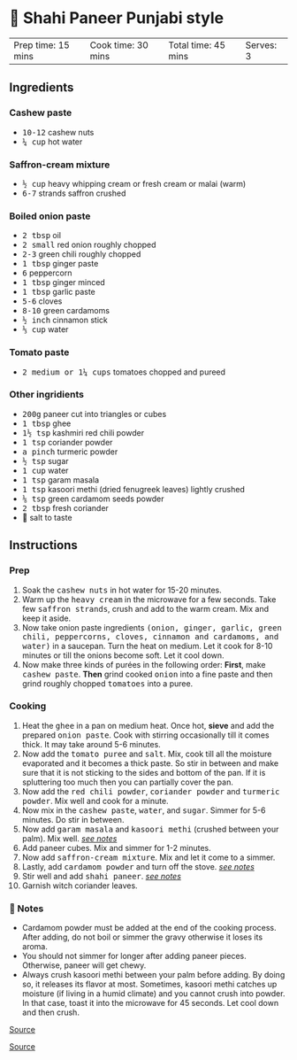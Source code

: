 # 🍛 Shahi Paneer Punjabi style

<table>
  <tr>
    <td>Prep time: 15 mins</td>
    <td>Cook time: 30 mins</td>
    <td>Total time: 45 mins</td>
    <td>Serves: 3</td>
  </tr>
</table>

## Ingredients

### Cashew paste

* <samp>10-12</samp> cashew nuts
* <samp>¼ cup</samp> hot water

### Saffron-cream mixture

* <samp>½ cup</samp> heavy whipping cream or fresh cream or malai (warm)
* <samp>6-7</samp> strands saffron crushed

### Boiled onion paste

* <samp>2 tbsp</samp> oil
* <samp>2 small</samp> red onion roughly chopped
* <samp>2-3</samp> green chili roughly chopped
* <samp>1 tbsp</samp> ginger paste
* <samp>6</samp> peppercorn
* <samp>1 tbsp</samp> ginger minced
* <samp>1 tbsp</samp> garlic paste
* <samp>5-6</samp> cloves
* <samp>8-10</samp> green cardamoms
* <samp>½ inch</samp> cinnamon stick
* <samp>⅓ cup</samp> water

### Tomato paste

* <samp>2 medium or 1¼ cups</samp> tomatoes chopped and pureed

### Other ingridients

* <samp>200g</samp> paneer cut into triangles or cubes
* <samp>1 tbsp</samp> ghee
* <samp>1½ tsp</samp> kashmiri red chili powder
* <samp>1 tsp</samp> coriander powder
* <samp>a pinch</samp> turmeric powder
* <samp>½ tsp</samp> sugar
* <samp>1 cup</samp> water
* <samp>1 tsp</samp> garam masala
* <samp>1 tsp</samp> kasoori methi (dried fenugreek leaves) lightly crushed
* <samp>⅛ tsp</samp> green cardamom seeds powder
* <samp>2 tbsp</samp> fresh coriander
* 🧂 salt to taste

## Instructions

### Prep

1. Soak the <samp>cashew nuts</samp> in hot water for 15-20 minutes.
1. Warm up the <samp>heavy cream</samp> in the microwave for a few seconds. Take few <samp>saffron strands</samp>, crush and add to the warm cream. Mix and keep it aside.
1. Now take onion paste ingredients <samp>(onion, ginger, garlic, green chili, peppercorns, cloves, cinnamon and cardamoms, and water)</samp> in a saucepan. Turn the heat on medium. Let it cook for 8-10 minutes or till the onions become soft. Let it cool down.
1. Now make three kinds of purées in the following order: **First**, make <samp>cashew paste</samp>. **Then** grind cooked <samp>onion</samp> into a fine paste and then grind roughly chopped <samp>tomatoes</samp> into a puree.

### Cooking

1. Heat the <samp>ghee</samp> in a pan on medium heat. Once hot, **sieve** and add the prepared <samp>onion paste</samp>. Cook with stirring occasionally till it comes thick. It may take around 5-6 minutes.
1. Now add the <samp>tomato puree</samp> and <samp>salt</samp>. Mix, cook till all the moisture evaporated and it becomes a thick paste. So stir in between and make sure that it is not sticking to the sides and bottom of the pan. If it is spluttering too much then you can partially cover the pan.
1. Now add the <samp>red chili powder</samp>, <samp>coriander powder</samp> and <samp>turmeric powder</samp>. Mix well and cook for a minute.
1. Now mix in the <samp>cashew paste</samp>, <samp>water</samp>, and <samp>sugar</samp>. Simmer for 5-6 minutes. Do stir in between.
1. Now add <samp>garam masala</samp> and <samp>kasoori methi</samp> (crushed between your palm). Mix well. *[see notes](#notes)*
1. Add paneer cubes. Mix and simmer for 1-2 minutes.
1. Now add <samp>saffron-cream mixture</samp>. Mix and let it come to a simmer.
1. Lastly, add <samp>cardamom powder</samp> and turn off the stove. *[see notes](#notes)*
1. Stir well and add <samp>shahi paneer</samp>. *[see notes](#notes)*
1. Garnish witch coriander leaves.

### 📝 Notes

* Cardamom powder must be added at the end of the cooking process. After adding, do not boil or simmer the gravy otherwise it loses its aroma.
* You should not simmer for longer after adding paneer pieces. Otherwise, paneer will get chewy.
* Always crush kasoori methi between your palm before adding. By doing so, it releases its flavor at most. Sometimes, kasoori methi catches up moisture (if living in a humid climate) and you cannot crush into powder. In that case, toast it into the microwave for 45 seconds. Let cool down and then crush.

<a href="https://www.spiceupthecurry.com/shahi-paneer-recipe-restaurant-style/" target="_blank">Source</a>

<a href="https://harpalssokhi.com/recipe/shahi-paneer/" target="_blank">Source</a>
